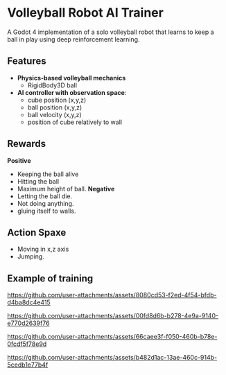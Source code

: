 # Volleyball Robot AI Trainer

A Godot 4 implementation of a solo volleyball robot that learns to keep a ball in play using deep reinforcement learning.


## Features

- **Physics-based volleyball mechanics**
  - RigidBody3D ball
- **AI controller with observation space**:
  - cube position (x,y,z)
  - ball position (x,y,z)
  - ball velocity (x,y,z)
  - position of cube relatively to wall
    
## Rewards
**Positive**
- Keeping the ball alive
- Hitting the ball
- Maximum height of ball.
**Negative**
- Letting the ball die.
- Not doing anything.
- gluing itself to walls.

## Action Spaxe
- Moving in x,z axis
- Jumping.

## Example of training



https://github.com/user-attachments/assets/8080cd53-f2ed-4f54-bfdb-d4ba8dc4e415

https://github.com/user-attachments/assets/00fd8d6b-b278-4e9a-9140-e770d2639f76

https://github.com/user-attachments/assets/66caee3f-f050-460b-b78e-0fcdf5f78e9d

https://github.com/user-attachments/assets/b482d1ac-13ae-460c-914b-5cedb1e77b4f



